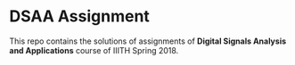 # DSAA Assignment
This repo contains the solutions of assignments of **Digital Signals Analysis and Applications** course of IIITH Spring 2018.
